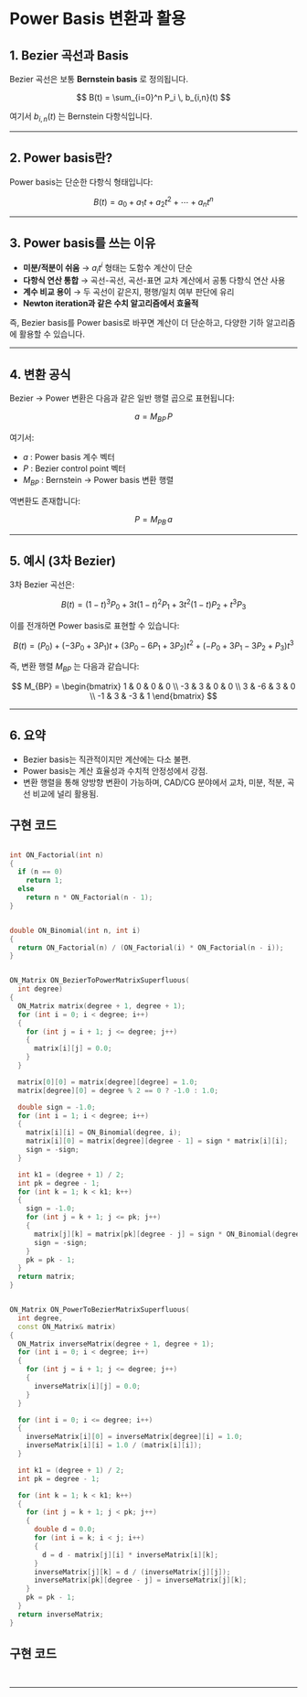 # Power Basis 변환과 활용

## 1. Bezier 곡선과 Basis

Bezier 곡선은 보통 **Bernstein basis** 로 정의됩니다.

$$
B(t) = \sum_{i=0}^n P_i \, b_{i,n}(t)
$$

여기서 $b_{i,n}(t)$ 는 Bernstein 다항식입니다.

---

## 2. Power basis란?

Power basis는 단순한 다항식 형태입니다:

$$
B(t) = a_0 + a_1 t + a_2 t^2 + \cdots + a_n t^n
$$

---

## 3. Power basis를 쓰는 이유

- **미분/적분이 쉬움** → $a_i t^i$ 형태는 도함수 계산이 단순  
- **다항식 연산 통합** → 곡선-곡선, 곡선-표면 교차 계산에서 공통 다항식 연산 사용  
- **계수 비교 용이** → 두 곡선이 같은지, 평행/일치 여부 판단에 유리  
- **Newton iteration과 같은 수치 알고리즘에서 효율적**

즉, Bezier basis를 Power basis로 바꾸면 계산이 더 단순하고, 다양한 기하 알고리즘에 활용할 수 있습니다.

---

## 4. 변환 공식

Bezier → Power 변환은 다음과 같은 일반 행렬 곱으로 표현됩니다:

$$
a = M_{BP} \, P
$$

여기서:

- $a$ : Power basis 계수 벡터  
- $P$ : Bezier control point 벡터  
- $M_{BP}$ : Bernstein → Power basis 변환 행렬

역변환도 존재합니다:

$$
P = M_{PB} \, a
$$

---

## 5. 예시 (3차 Bezier)

3차 Bezier 곡선은:

$$
B(t) = (1-t)^3 P_0 + 3t(1-t)^2 P_1 + 3t^2(1-t) P_2 + t^3 P_3
$$

이를 전개하면 Power basis로 표현할 수 있습니다:

$$
B(t) = (P_0) + (-3P_0 + 3P_1)t + (3P_0 - 6P_1 + 3P_2)t^2 + (-P_0 + 3P_1 - 3P_2 + P_3)t^3
$$

즉, 변환 행렬 $M_{BP}$ 는 다음과 같습니다:

$$
M_{BP} =
\begin{bmatrix}
1 & 0 & 0 & 0 \\
-3 & 3 & 0 & 0 \\
3 & -6 & 3 & 0 \\
-1 & 3 & -3 & 1
\end{bmatrix}
$$

---

## 6. 요약

- Bezier basis는 직관적이지만 계산에는 다소 불편.  
- Power basis는 계산 효율성과 수치적 안정성에서 강점.  
- 변환 행렬을 통해 양방향 변환이 가능하며, CAD/CG 분야에서 교차, 미분, 적분, 곡선 비교에 널리 활용됨.


## 구현 코드
```cpp

int ON_Factorial(int n)
{
  if (n == 0)
    return 1;
  else
    return n * ON_Factorial(n - 1);
}


double ON_Binomial(int n, int i)
{
  return ON_Factorial(n) / (ON_Factorial(i) * ON_Factorial(n - i));
}


ON_Matrix ON_BezierToPowerMatrixSuperfluous(
  int degree)
{
  ON_Matrix matrix(degree + 1, degree + 1);
  for (int i = 0; i < degree; i++)
  {
    for (int j = i + 1; j <= degree; j++)
    {
      matrix[i][j] = 0.0;
    }
  }

  matrix[0][0] = matrix[degree][degree] = 1.0;
  matrix[degree][0] = degree % 2 == 0 ? -1.0 : 1.0;

  double sign = -1.0;
  for (int i = 1; i < degree; i++)
  {
    matrix[i][i] = ON_Binomial(degree, i);
    matrix[i][0] = matrix[degree][degree - 1] = sign * matrix[i][i];
    sign = -sign;
  }

  int k1 = (degree + 1) / 2;
  int pk = degree - 1;
  for (int k = 1; k < k1; k++)
  {
    sign = -1.0;
    for (int j = k + 1; j <= pk; j++)
    {
      matrix[j][k] = matrix[pk][degree - j] = sign * ON_Binomial(degree, k) * ON_Binomial(degree - k, j - k);
      sign = -sign;
    }
    pk = pk - 1;
  }
  return matrix;
}


ON_Matrix ON_PowerToBezierMatrixSuperfluous(
  int degree, 
  const ON_Matrix& matrix)
{
  ON_Matrix inverseMatrix(degree + 1, degree + 1);
  for (int i = 0; i < degree; i++)
  {
    for (int j = i + 1; j <= degree; j++)
    {
      inverseMatrix[i][j] = 0.0;
    }
  }

  for (int i = 0; i <= degree; i++)
  {
    inverseMatrix[i][0] = inverseMatrix[degree][i] = 1.0;
    inverseMatrix[i][i] = 1.0 / (matrix[i][i]);
  }

  int k1 = (degree + 1) / 2;
  int pk = degree - 1;

  for (int k = 1; k < k1; k++)
  {
    for (int j = k + 1; j < pk; j++)
    {
      double d = 0.0;
      for (int i = k; i < j; i++)
      {
        d = d - matrix[j][i] * inverseMatrix[i][k];
      }
      inverseMatrix[j][k] = d / (inverseMatrix[j][j]);
      inverseMatrix[pk][degree - j] = inverseMatrix[j][k];
    }
    pk = pk - 1;
  }
  return inverseMatrix;
}
```

## 구현 코드

```cpp



```

---
